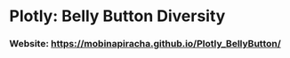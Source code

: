 # Plotly: Belly Button Diversity 

### Website: https://mobinapiracha.github.io/Plotly_BellyButton/
 
